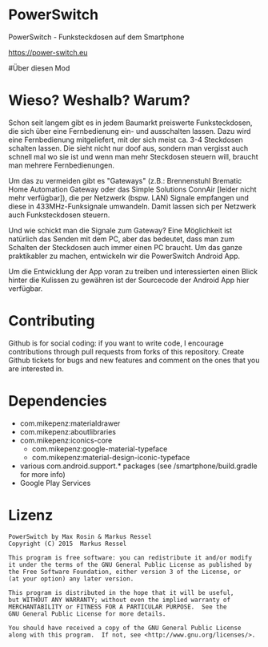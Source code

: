 # PowerSwitch
PowerSwitch - Funksteckdosen auf dem Smartphone

https://power-switch.eu

#Über diesen Mod
# Wieso? Weshalb? Warum?

Schon seit langem gibt es in jedem Baumarkt preiswerte Funksteckdosen, die sich über eine Fernbedienung ein- und ausschalten lassen. Dazu wird eine Fernbedienung mitgeliefert, mit der sich meist ca. 3-4 Steckdosen schalten lassen. Die sieht nicht nur doof aus, sondern man vergisst auch schnell mal wo sie ist und wenn man mehr Steckdosen steuern will, braucht man mehrere Fernbedienungen.

Um das zu vermeiden gibt es "Gateways" (z.B.: Brennenstuhl Brematic Home Automation Gateway oder das Simple Solutions ConnAir [leider nicht mehr verfügbar]), die per Netzwerk (bspw. LAN) Signale empfangen und diese in 433MHz-Funksignale umwandeln. Damit lassen sich per Netzwerk auch Funksteckdosen steuern.

Und wie schickt man die Signale zum Gateway? Eine Möglichkeit ist natürlich das Senden mit dem PC, aber das bedeutet, dass man zum Schalten der Steckdosen auch immer einen PC braucht. Um das ganze praktikabler zu machen, entwickeln wir die PowerSwitch Android App.


Um die Entwicklung der App voran zu treiben und interessierten einen Blick hinter die Kulissen zu gewähren ist der Sourcecode der Android App hier verfügbar.

# Contributing

Github is for social coding: if you want to write code, I encourage contributions through pull requests from forks of this repository. Create Github tickets for bugs and new features and comment on the ones that you are interested in.

# Dependencies
* com.mikepenz:materialdrawer
* com.mikepenz:aboutlibraries
* com.mikepenz:iconics-core
    * com.mikepenz:google-material-typeface
    * com.mikepenz:material-design-iconic-typeface
* various com.android.support.* packages (see /smartphone/build.gradle for more info)
* Google Play Services


# Lizenz
    PowerSwitch by Max Rosin & Markus Ressel
    Copyright (C) 2015  Markus Ressel

    This program is free software: you can redistribute it and/or modify
    it under the terms of the GNU General Public License as published by
    the Free Software Foundation, either version 3 of the License, or
    (at your option) any later version.

    This program is distributed in the hope that it will be useful,
    but WITHOUT ANY WARRANTY; without even the implied warranty of
    MERCHANTABILITY or FITNESS FOR A PARTICULAR PURPOSE.  See the
    GNU General Public License for more details.

    You should have received a copy of the GNU General Public License
    along with this program.  If not, see <http://www.gnu.org/licenses/>.
